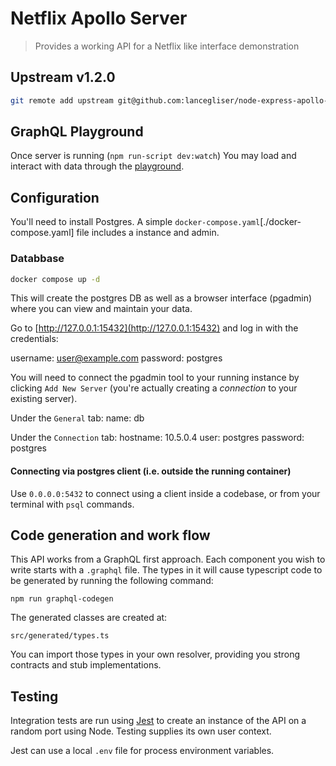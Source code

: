 # Netflix Apollo Server

> Provides a working API for a Netflix like interface demonstration

## Upstream v1.2.0

```bash
git remote add upstream git@github.com:lancegliser/node-express-apollo-graphql.git
```

## GraphQL Playground

Once server is running (`npm run-script dev:watch`)
You may load and interact with data through the
[playground](http://localhost:5000/api/graphql).

## Configuration

You'll need to install Postgres. A simple `docker-compose.yaml`[./docker-compose.yaml] file
includes a instance and admin.

### Databbase

```bash
docker compose up -d
```

This will create the postgres DB as well as a browser interface (pgadmin) where you can
view and maintain your data.

Go to [http://127.0.0.1:15432](http://127.0.0.1:15432) and log in with the credentials:

username: user@example.com
password: postgres

You will need to connect the pgadmin tool to your running instance by clicking `Add New Server`
(you're actually creating a _connection_ to your existing server).

Under the `General` tab:
name: db

Under the `Connection` tab:
hostname: 10.5.0.4
user: postgres
password: postgres

#### Connecting via postgres client (i.e. outside the running container)

Use `0.0.0.0:5432` to connect using a client inside a codebase, or from your terminal with `psql`
commands.

## Code generation and work flow

This API works from a GraphQL first approach.
Each component you wish to write starts with a `.graphql` file.
The types in it will cause typescript code to be generated
by running the following command:

```
npm run graphql-codegen
```

The generated classes are created at:

```
src/generated/types.ts
```

You can import those types in your own resolver,
providing you strong contracts and stub implementations.

## Testing

Integration tests are run using [Jest](https://jestjs.io/) to create an
instance of the API on a random port using Node. Testing supplies
its own user context.

Jest can use a local `.env` file for process environment variables.
